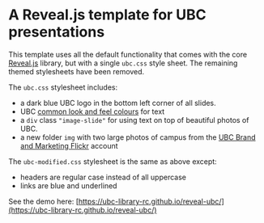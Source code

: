 # A Reveal.js template for UBC presentations

This template uses all the default functionality that comes with the core [Reveal.js](https://github.com/hakimel/reveal.js/) library, but with a single <code>ubc.css</code> style sheet. The remaining themed stylesheets have been removed.

The `ubc.css` stylesheet includes:
- a dark blue UBC logo in the bottom left corner of all slides.
- UBC [common look and feel colours](https://clf.ubc.ca/design-specifications/#colours) for text
- a <code>div</code> class <code>"image-slide"</code> for using text on top of beautiful photos of UBC.
- a new folder <code>img</code> with two large photos of campus from the [UBC Brand and Marketing Flickr](https://www.flickr.com/photos/134760388@N08/) account

The `ubc-modified.css` stylesheet is the same as above except:
- headers are regular case instead of all uppercase
- links are blue and underlined

See the demo here: [https://ubc-library-rc.github.io/reveal-ubc/](https://ubc-library-rc.github.io/reveal-ubc/)
